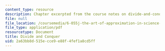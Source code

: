 ```yaml
---
content_type: resource
description: Chapter excerpted from the course notes on divide-and-conquer reasoning.
file: null
file_location: /coursemedia/6-055j-the-art-of-approximation-in-science-and-engineering-spring-2008/2a63bb8d515ecce9e88f4fef1a8cd5ff_feb06b.pdf
file_type: application/pdf
resourcetype: Document
title: Divide and Conquer
uid: 2a63bb8d-515e-cce9-e88f-4fef1a8cd5ff
---
```

